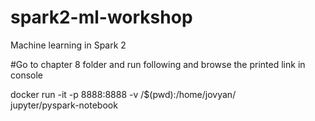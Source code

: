 # spark2-ml-workshop
Machine learning in Spark 2

#Go to chapter 8 folder and run following and browse the printed link in console


docker run -it -p 8888:8888   -v /$(pwd):/home/jovyan/ \
 jupyter/pyspark-notebook 
